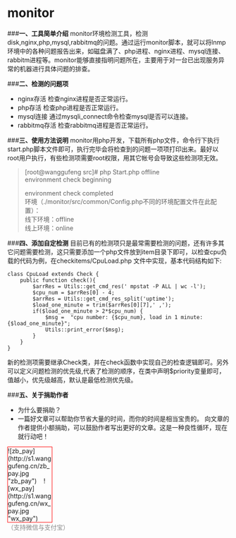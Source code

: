 # monitor

###**一、工具简单介绍**
monitor环境检测工具，检测disk,nginx,php,mysql,rabbitmq的问题。通过运行monitor脚本，就可以将lnmp环境中的各种问题报告出来，如磁盘满了、php进程、nginx进程、mysql连接、rabbitm进程等。monitor能够直接指明问题所在，主要用于对一台已出现服务异常的机器进行具体问题的排查。

###**二、检测的问题项**
- nginx存活
  检查nginx进程是否正常运行。
- php存活
  检查php进程是否正常运行。
- mysql连接
  通过mysqli_connect命令检查mysql是否可以连接。
- rabbitmq存活
  检查rabbitmq进程是否正常运行。

###**三、使用方法说明**
monitor用php开发，下载所有php文件，命令行下执行start.php脚本文件即可，执行完毕会将检查到的问题一项项打印出来。最好以root用户执行，有些检测项需要root权限，用其它帐号会导致这些检测项无效。
>[root@wanggufeng src]# php Start.php offline<br>
>environment check beginning
>
>environment check completed<br>
环境（./monitor/src/common/Config.php不同的环境配置文件在此配置）：<br>
线下环境：offline<br>
线上环境：online<br>
 
###**四、添加自定检测**
目前已有的检测项只是最常需要检测的问题，还有许多其它问题需要检测，这只需要添加一个php文件放到item目录下即可，以检查cpu负载的代码为例，在checkitems/CpuLoad.php 文件中实现，基本代码结构如下:

    class CpuLoad extends Check {
        public function check(){
            $arrRes = Utils::get_cmd_res(' mpstat -P ALL | wc -l');
            $cpu_num = $arrRes[0] - 4;
            $arrRes = Utils::get_cmd_res_split('uptime');
            $load_one_minute = trim($arrRes[0][7],' ,');
            if($load_one_minute > 2*$cpu_num) {
                $msg =  "cpu number: {$cpu_num}, load in 1 minute: {$load_one_minute}";
                Utils::print_error($msg);
            }
        }
    }
    
新的检测项需要继承Check类，并在check函数中实现自己的检查逻辑即可。另外可以定义问题检测的优先级,代表了检测的顺序，在类中声明$priority变量即可，值越小，优先级越高，默认是最低检测优先级。

###**五、关于捐助作者**
* 为什么要捐助？<br/>
* 一篇好文章可以帮助你节省大量的时间，而你的时间是相当宝贵的。
向文章的作者提供小额捐助，可以鼓励作者写出更好的文章。这是一种良性循环，现在就行动吧！<br>
<div style="width:100px;border:1px solid red">
![zb_pay](http://s1.wanggufeng.cn/zb_pay.jpg "zb_pay") &nbsp;&nbsp;
![wx_pay](http://s1.wanggufeng.cn/wx_pay.jpg "wx_pay")
</div>
<span style="font-size: 14px; color: rgb(136, 136, 136);">（支持微信与支付宝）</span>